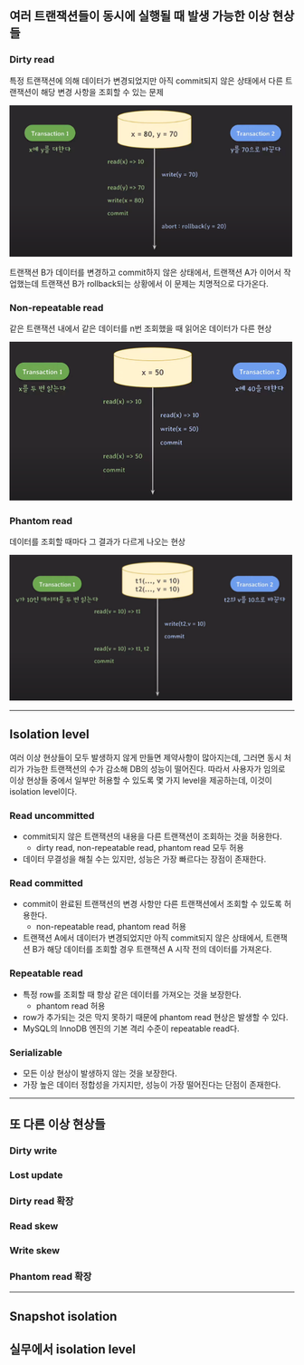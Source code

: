 ## 여러 트랜잭션들이 동시에 실행될 때 발생 가능한 이상 현상들

### Dirty read
특정 트랜잭션에 의해 데이터가 변경되었지만 아직 commit되지 않은 상태에서 다른 트랜잭션이 해당 변경 사항을 조회할 수 있는 문제

<img width="500" src="img/dirty_read.png">

트랜잭션 B가 데이터를 변경하고 commit하지 않은 상태에서, 트랜잭션 A가 이어서 작업했는데 트랜잭션 B가 rollback되는 상황에서 이 문제는 치명적으로 다가온다.

### Non-repeatable read
같은 트랜잭션 내에서 같은 데이터를 n번 조회했을 때 읽어온 데이터가 다른 현상

<img width="500" src="img/nonrepeatable_read.png">

### Phantom read
데이터를 조회할 때마다 그 결과가 다르게 나오는 현상 

<img width="500" src="img/phantom_read.png">

---

## Isolation level
여러 이상 현상들이 모두 발생하지 않게 만들면 제약사항이 많아지는데, 그러면 동시 처리가 가능한 트랜잭션의 수가 감소해 DB의 성능이 떨어진다.
따라서 사용자가 임의로 이상 현상들 중에서 일부만 허용할 수 있도록 몇 가지 level을 제공하는데, 이것이 isolation level이다.

### Read uncommitted
- commit되지 않은 트랜잭션의 내용을 다른 트랜잭션이 조회하는 것을 허용한다.
  - dirty read, non-repeatable read, phantom read 모두 허용
- 데이터 무결성을 해칠 수는 있지만, 성능은 가장 빠르다는 장점이 존재한다.

### Read committed
- commit이 완료된 트랜잭션의 변경 사항만 다른 트랜잭션에서 조회할 수 있도록 허용한다.
  - non-repeatable read, phantom read 허용
- 트랜잭션 A에서 데이터가 변경되었지만 아직 commit되지 않은 상태에서, 트랜잭션 B가 해당 데이터를 조회할 경우 트랜잭션 A 시작 전의 데이터를 가져온다.   

### Repeatable read
- 특정 row를 조회할 때 항상 같은 데이터를 가져오는 것을 보장한다.
  - phantom read 허용
- row가 추가되는 것은 막지 못하기 때문에 phantom read 현상은 발생할 수 있다.
- MySQL의 InnoDB 엔진의 기본 격리 수준이 repeatable read다.

### Serializable
- 모든 이상 현상이 발생하지 않는 것을 보장한다.
- 가장 높은 데이터 정합성을 가지지만, 성능이 가장 떨어진다는 단점이 존재한다.

---

## 또 다른 이상 현상들

### Dirty write

### Lost update

### Dirty read 확장

### Read skew

### Write skew

### Phantom read 확장

---

## Snapshot isolation

## 실무에서 isolation level

